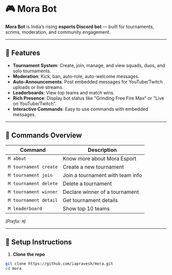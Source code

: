 # 🎮 Mora Bot

**Mora Bot** is India’s rising **esports Discord bot** — built for tournaments, scrims, moderation, and community engagement.

---

## 🔹 Features

- **Tournament System**: Create, join, manage, and view squads, duos, and solo tournaments.  
- **Moderation**: Kick, ban, auto-role, auto-welcome messages.  
- **Auto-Announcements**: Post embedded messages for YouTube/Twitch uploads or live streams.  
- **Leaderboards**: View top teams and match wins.  
- **Rich Presence**: Display bot status like "Grinding Free Fire Max" or "Live on YouTube/Twitch".  
- **Interactive Commands**: Easy to use commands with embedded messages.

---

## 🔹 Commands Overview

| Command | Description |
|---------|------------|
| `M about` | Know more about Mora Esport |
| `M tournament create` | Create a new tournament |
| `M tournament join` | Join a tournament with team info |
| `M tournament delete` | Delete a tournament |
| `M tournament winner` | Declare winner of a tournament |
| `M tournament detail` | Get tournament details |
| `M leaderboard` | Show top 10 teams |

*(Prefix: `M`)*

---

## 🔹 Setup Instructions

1. **Clone the repo**
```bash
git clone https://github.com/iapravesh/mora.git
cd mora
